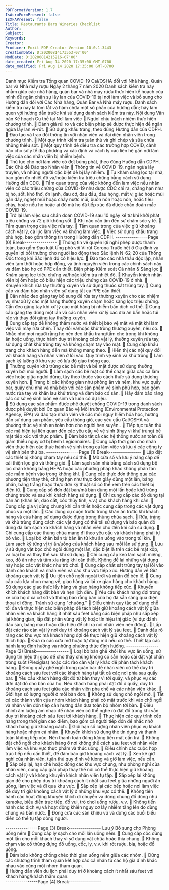 ```yaml
---
PDFFormatVersion: 1.7
IsAcroFormPresent: false
IsXFAPresent: false
Title: Restaurants Bars Wineries Checklist
Author: 
Subject: 
Keywords: 
Creator: 
Producer: Foxit PDF Creator Version 10.0.1.3443
CreationDate: D:20200814173553-07'00'
ModDate: D:20200814215216-07'00'
date_created: Fri Aug 14 2020 17:35:00 GMT-0700
date_modified: Fri Aug 14 2020 17:35:00 GMT-0700
---
```

Danh mục Kiểm tra Tổng quan COVID-19 Cal/OSHA 
đối với Nhà hàng, Quán bar và Nhà máy rượu 
Ngày 2 tháng 7 năm 2020 
Danh sách kiểm tra này nhằm giúp các nhà hàng, quán bar và nhà máy rượu thực hiện kế hoạch của 
mình để ngăn chặn sự lây lan của COVID-19 tại nơi làm việc và bổ sung cho Hướng dẫn đối với Các Nhà 
hàng, Quán Bar và Nhà máy rượu. Danh sách kiểm tra này là tóm tắt và hàm chứa một số phần của 
hướng dẫn; hãy làm quen với hướng dẫn trước khi sử dụng danh sách kiểm tra này. 
Nội dung Văn bản Kế hoạch Cụ thể tại Nơi làm 
việc 
 Người chịu trách nhiệm thực hiện chương trình. 
 Đánh giá rủi ro và các biện pháp sẽ được thực hiện để ngăn ngừa lây lan vi-rút. 
 Sử dụng khẩu trang, theo đúng Hướng dẫn của CDPH. 
 Đào tạo và trao đổi thông tin với nhân viên và đại diện nhân viên trong chương trình. 
 Một quy trình kiểm tra tuân thủ và ghi chép và sữa chữa những thiếu sót. 
 Một quy trình để điều tra các trường hợp COVID, cảnh báo cho sở y tế địa phương và 
xác định và cách ly các liên hệ gần nơi làm việc của các nhân viên bị nhiễm bệnh.  
 Thủ tục cho nơi làm việc có đợt bùng phát, theo đúng Hướng dẫn CDPH. 
Các Chủ đề Đào tạo Nhân viên 
 Thông tin về COVID-19, ngăn ngừa lây truyền, và những người đặc biệt dễ bị lây nhiễm. 
 Tự khám sàng lọc tại nhà, bao gồm đo nhiệt độ và/hoặc kiểm tra triệu chứng bằng cách 
sử dụng Hướng dẫn CDC. 
 Tầm quan trọng của việc không đến làm việc nếu nhân viên có các triệu chứng của 
COVID-19 như được CDC chỉ ra, chẳng hạn như bị ho, sốt, khó thở, ớn lạnh, đau cơ, 
đau đầu, đau họng, mất vị giác hoặc mùi gần đây, nghẹt mũi hoặc chảy nước mũi, buồn 
nôn hoặc nôn, hoặc tiêu chảy, hoặc nếu họ hoặc ai đó mà họ đã tiếp xúc đã được chẩn 
đoán mắc COVID-19.  
 Trở lại làm việc sau chẩn đoán COVID-19 sau 10 ngày kể từ khi khởi phát triệu chứng và 
72 giờ không sốt. 
 Khi nào cần tìm đến sự chăm sóc y tế. 
 Tầm quan trọng của việc rửa tay. 
 Tầm quan trọng của việc giữ khoảng cách vật lý, cả lúc làm việc và không làm việc. 
 Việc sử dụng khẩu trang phù hợp, bao gồm thông tin trong Hướng dẫn CDPH. 
----------------Page (0) Break----------------
 Thông tin về quyền lợi nghỉ phép được thanh toán, bao gồm Đạo luật Ứng phó với Vi rút 
Corona Trước hết ở Gia đình và quyền lợi bồi thường cho người lao động theo Sắc lệnh 
N-62-20 của Thống Đốc trong khi Sắc lệnh đó có hiệu lực. 
 Đào tạo các nhà thầu độc lập, nhân viên tạm thời hoặc hợp đồng, và tình nguyện viên 
trong các chính sách này và đảm bảo họ có PPE cần thiết. 
Biện pháp Kiểm soát Cá nhân & Sàng lọc 
 Khám sàng lọc triệu chứng và/hoặc kiểm tra nhiệt độ. 
 Khuyến khích nhân viên bị ốm hoặc có biểu hiện các triệu chứng của COVID-19 ở nhà. 
 Khuyến khích rửa tay thường xuyên và sử dụng thuốc sát trùng tay. 
 Cung cấp và đảm bảo nhân viên sử dụng tất cả PPE cần thiết.  
 Cân nhắc đeo găng tay bổ sung để rửa tay thường xuyên cho các nhiệm vụ như xử lý 
các mặt hàng thường xuyên chạm hoặc sàng lọc triệu chứng. Cần đeo găng tay khi xử lý 
các mặt hàng bị nhiễm bẩn dịch cơ thể. 
 Cung cấp găng tay dùng một lần và các nhân viên xử lý các đĩa ăn bẩn hoặc túi rác và 
thay đổi găng tay thường xuyên.  
 Cung cấp tạp dề không thấm nước và thiết bị bảo vệ mắt và mặt khi làm việc với máy 
rửa chén. Thay đổi và/hoặc khử trùng thường xuyên, nếu có. 
 Nhắc nhở mọi người rằng họ nên đeo khẩu trang/tấm che trong khi không ăn hoặc uống, 
thực hành duy trì khoảng cách vật lý, thường xuyên rửa tay, sử dụng chất khử trùng tay 
và không chạm tay vào mặt. 
 Cung cấp khẩu trang cho khách hàng đến mà không mang theo. 
 Hiển thị các nội quy đối với khách hàng và nhân viên ở lối vào. 
Quy trình vệ sinh và khử trùng 
 Làm sạch kỹ lưỡng ở khu vực có lưu độ giao thông cao.  
 Thường xuyên khử trùng các bề mặt và bề mặt được sử dụng thường xuyên bởi mọi 
người. 
 Làm sạch các bề mặt có thể chạm giữa các ca làm việc hoặc giữa người dùng, tùy theo 
thuộc vào cách thức sử dụng thường xuyên hơn. 
 Trang bị các không gian như phòng ăn và nếm, khu vực quầy bar, quầy chủ nhà và nhà 
bếp với các sản phẩm vệ sinh phù hợp, bao gồm nước rửa tay và khăn lau khử trùng và 
đảm bảo có sẵn. 
 Hãy đảm bảo rằng các cơ sở vệ sinh luôn vệ sinh và luôn có dự liệu.  
 Sử dụng các sản phẩm được phê duyệt chống COVID-19 trong danh sách được phê 
duyệt bởi Cơ quan Bảo vệ Môi trường (Environmental Protection Agency, EPA) và đào 
tạo nhân viên về các mối nguy hiểm hóa học, hướng dẫn sử dụng sản phẩm, yêu cầu 
thông gió, các yêu cầu Cal/OSHA và phương thức vệ sinh an toàn hơn cho người hen 
suyễn.. 
 Tiếp tục tuân thủ các mã hiện tại liên quan đến các yêu cầu về vệ sinh (thay vì khử trùng) 
bề mặt tiếp xúc với thực phẩm. 
 Đảm bảo tất cả các hệ thống nước an toàn để giảm thiểu nguy cơ bị bệnh Legionnaires. 
 Cung cấp thời gian cho nhân viên thực hiện các thực hành vệ sinh trong ca làm việc và 
lưu ý các công ty vệ sinh bên thứ ba. 
----------------Page (1) Break----------------
 Lắp đặt các thiết bị không chạm tay nếu có thể. 
 Mở cửa sổ và lưu ý nâng cấp để cải thiện lọc gió và thông gió. 
 Làm sạch sàn nhà bằng cách sử dụng bộ lọc chân không bằng HEPA hoặc các phương 
pháp khác không phân tán các mầm bệnh vào trong không khí. 
 Cung cấp thực đơn thông qua các phương tiện thay thế, chẳng hạn như thực đơn giấy 
dùng một lần, bảng phấn, bảng trắng hoặc thực đơn kỹ thuật số có thể xem trên các thiết 
bị điện tử. 
 Cung cấp số đơn đặt bàn/mã bàn dùng một lần hoặc khử trùng chúng trước và sau khi 
khách hàng sử dụng. 
 Chỉ cung cấp các đồ dùng tại bàn ăn (khăn ăn, dao cắt, cốc thủy tinh, v.v.) cho khách 
hàng khi cần. 
 Cung cấp gia vị dùng chung khi cần thiết hoặc cung cấp trong các vật đựng phục vụ một 
lần. 
 Các dụng cụ cuộn trước trong khăn ăn trước khi khách hàng và cửa hàng sử dụng được 
đựng trong thùng chứa sạch. 
 Rửa, tráng và khử trùng đúng cách các vật dụng có thể tái sử dụng và bảo quản đồ dùng 
đã làm sạch xa khách hàng và nhân viên cho đến khi cần sử dụng. 
 Chỉ cung cấp các thùng chứa mang đi theo yêu cầu và khách hàng phải tự bỏ vào. 
 Loại bỏ khăn bẩn từ bàn ăn từ khu ăn uống vào trong túi kín. 
 Làm sạch kỹ từng vị trí ăn/uống của khách hàng sau mỗi lần sử dụng. 
 Lưu ý sử dụng vật bọc chỗ ngồi dùng một lần, đặc biệt là trên các bề mặt xốp, và loại bỏ 
và thay thế sau khi sử dụng. 
 Chỉ cung cấp kẹo làm sạch miệng, kẹo, đồ ăn nhẹ và tăm xỉa răng khi cần thiết. Không 
để lại những vật dụng này hoặc các vật khác như trò chơi. 
 Cung cấp chất sát trùng tay tại lối vào dành cho khách và nhân viên và các khu vực tiếp 
xúc. 
Hướng dẫn về Giữ khoảng cách vật lý 
 Ưu tiên chỗ ngồi ngoài trời và nhận đồ bên lề. 
 Cung cấp các lựa chọn mang về, giao hàng và lái xe giao hàng cho khách hàng. Sử 
dụng các giao thức lấy hàng và giao hàng không tiếp xúc. 
 Khuyến khích khách hàng đặt bàn và hẹn lịch đến. 
 Yêu cầu khách hàng đợi trong xe của họ ở xa cơ sở và thông báo rằng bàn của họ đã 
sẵn sàng qua điện thoại di động. Tránh sử dụng "chuông." 
 Điều chỉnh quy tắc sử dụng chỗ tối đa và thực hiện các biện pháp để tách biệt giữ 
khoảng cách vật lý giữa nhân viên và khách hàng ít nhất sáu feet bằng các biện pháp 
như sắp xếp lại không gian, lắp đặt phân vùng vật lý hoặc tín hiệu thị giác (ví dụ: đánh 
dấu sàn, băng màu hoặc dấu hiệu để chỉ ra nơi nhân viên nên đứng). 
 Lắp đặt các rào cản vật lý nơi duy trì khoảng cách vật lý sáu feet. 
 Đánh dấu rõ ràng các khu vực mà khách hàng đợi để thực hiện giữ khoảng cách vật lý 
thích hợp. 
 Đưa ra các cửa mở hoặc tự động mở nếu có thể. Thiết lập các hành lang định hướng và 
những phương thức định hướng. 
----------------Page (2) Break----------------
 Loại bỏ bàn ghế khỏi khu vực ăn uống, sử dụng tín hiệu thị giác để cho thấy chúng 
không có sẵn hoặc cài đặt vật chắn trong suốt (Plexiglas) hoặc các rào cản vật lý khác để 
phân tách khách hàng. 
 Đóng quầy ghế ngồi trong quán bar để nhân viên có thể duy trì khoảng cách sáu feet với 
các khách hàng tại tất cả các nơi phía sau quầy bar. 
 Yêu cầu khách hàng đặt đồ từ bàn thay vì tới quầy, và phục vụ các đơn đặt đồ cho bàn 
của họ. Nếu khách hàng phải đặt đồ ở quầy, duy trì khoảng cách sáu feet giữa các nhân 
viên pha chế và các nhân viên khác. 
 Giới hạn số lượng người ở mỗi bàn đơn. 
 Không sử dụng chỗ ngồi mở. 
 Tất cả các thành viên của nhóm khách hàng phải có mặt trước khi vào chỗ ngồi và nhân 
viên đón tiếp cần hướng dẫn đưa toàn bộ nhóm tới bàn. 
 Điều chỉnh âm lượng âm nhạc để nhân viên có thể nghe rõ đặt đồ trong khi vẫn duy trì 
khoảng cách sáu feet tới khách hàng. 
 Thực hiện các quy trình xếp hàng trong thời gian cao điểm, bao gồm cả người tiếp đón 
để nhắc nhở khách hàng giữ khoảng cách. 
 Giới hạn số lượng nhân viên phục vụ khách hàng hoặc nhóm cá nhân. 
 Khuyến khích sử dụng thẻ tín dụng và thanh toán không tiếp xúc. Nên thanh toán đúng 
lượng tiền mặt cần trả. 
 Không đặt chỗ ngồi cho khách hàng ở nơi không thể cách sáu feet với nhân viên làm 
việc và khu vực thực phẩm và thức uống. 
 Điều chỉnh các cuộc họp trực tiếp nếu cần thiết, để đảm bảo giữ khoảng cách vật lý. 
 Xen kẽ giờ nghỉ của nhân viên, tuân thủ quy định về lương và giờ làm việc, nếu cần.  
 Săp xếp lại, hạn chế hoặc đóng các khu vực chung, như phòng nghỉ của nhân viên, cung 
cấp giải pháp thay thế nơi có thể thực hiện giữ khoảng cách vật lý và không khuyến 
khích nhân viên tụ tập. 
 Sắp xếp lại không gian để cho phép duy trì khoảng cách ít nhất sáu feet giữa những 
người ăn uống, làm việc và đi qua khu vực. 
 Sắp xếp lại các bếp hoặc nơi làm việc để duy trì giữ khoảng cách vật lý ở những khu vực 
có thể. 
 Không tiến hành các hoạt động khuyến khích di chuyển và dùng chung đồ dùng như 
karaoke, biểu diễn trực tiếp, đố vui, trò chơi uống rượu, v.v. 
 Không tiến hành các dịch vụ và hoạt động khiến nguy cơ lây nhiễm tăng lên do dùng 
chung và bắn nước. 
 Đóng cửa các sàn khiêu vũ và dừng các buổi biểu diễn có thể tụ tập đông người. 
  
----------------Page (3) Break----------------
Lưu ý Bổ sung cho Phòng uống nếm 
 Cung cấp ly sạch cho mỗi lần uống nếm. 
 Cung cấp cốc dùng một lần cho mỗi khách thay vì sử dụng vật chứa hoặc thìa chung. 
 Không chạm vào cổ thùng đựng đồ uống, cốc, ly, v.v. khi rót rượu, bia, hoặc đồ uống.  
 Đảm bảo không chồng chéo thời gian uống nếm giữa các nhóm. 
 Dừng các chương trình tham quan kết hợp các cá nhân từ các hộ gia đình khác nhau 
vào cùng một nhóm tham quan.  
 Hướng dẫn viên du lịch phải duy trì ở khoảng cách ít nhất sáu feet với khách hàng/khách 
thăm quan.   
----------------Page (4) Break----------------
